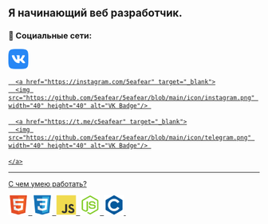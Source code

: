 Я начинающий веб разработчик.
---

### 🤝 Социальные сети:

 <div id="badges">
      <a href="https://vk.com/5eafear" target="_blank">
      <img src="https://github.com/5eafear/5eafear/blob/main/icon/vk.png" width="40" height="40" alt="VK Badge"/> 

      <a href="https://instagram.com/5eafear" target="_blank">
      <img src="https://github.com/5eafear/5eafear/blob/main/icon/instagram.png" width="40" height="40" alt="VK Badge"/> 

      <a href="https://t.me/c5eafear" target="_blank">
      <img src="https://github.com/5eafear/5eafear/blob/main/icon/telegram.png" width="40" height="40" alt="VK Badge"/> 

    </a>
 
---
  С чем умею работать?
  <div>
  <img src="https://github.com/devicons/devicon/blob/master/icons/html5/html5-original.svg" title="html5" alt="html5" width="40" height="40"/>&nbsp
  <img src="https://github.com/devicons/devicon/blob/master/icons/css3/css3-original.svg" title="css" alt="css" width="40" height="40"/>&nbsp
  <img src="https://github.com/devicons/devicon/blob/master/icons/javascript/javascript-original.svg" title="javascript" alt="javascript" width="40" height="40"/>&nbsp
  <img src="https://github.com/devicons/devicon/blob/master/icons/nodejs/nodejs-original.svg" title="nodejs" alt="nodejs" width="40" height="40"/>&nbsp
  <img src="https://github.com/devicons/devicon/blob/master/icons/c/c-plain.svg" title="C" alt="C" width="40" height="40"/>&nbsp;
  <!-- <img src="https://github.com/devicons/devicon/blob/master/icons/redux/redux-original.svg" title="redux" alt="redux" width="40" height="40"/>&nbsp; -->
</div>
  
